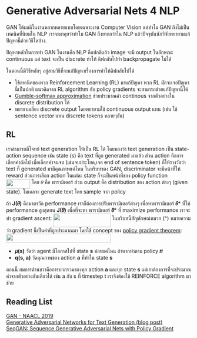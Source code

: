# Generative Adversarial Nets 4 NLP
GAN ได้ผลดีในงานหลากหลายแบบโดยเฉพาะงาน Computer Vision แต่ทำไม GAN ถึงไม่เป็นเทคนิคที่นิยมใน NLP เราจะมาคุยว่าทำไม GAN ถึงยากกว่าใน NLP แล้วปัจจุบันนักวิจัยพยายามแก้ปัญหานี้ด้วยวิธีใดบ้าง.    

ปัญหาหลักในการทำ GAN ในงานคือ NLP คือปกติแล้ว image จะมี output ในลักษณะ continuous แต่ text จะเป็น discrete ทำให้ ดิฟกลับไปทำ backpropagate ไม่ได้ 

ในตอนนี้มีวิธีหลักๆ อยู่สามวิธีที่จะแก้ปัญหาเรื่องการทำให้ดิฟกลับไปได้ 
* ใช้เทคนิคของพวก Reinforcement Learning (RL) มาแก้ปัญหา พวก RL มักจะเจอปัญหานี้เป็นปกติ แนวคิดจาก RL algorithm กับ policy gradients จะสามารถช่วยแก้ปัญหานี้ได้
* [Gumble-softmax approximation](https://arxiv.org/abs/1611.01144) ช่วยประมาณค่า continous จากตัวอย่างใน discrete distribution ได้ 
* พยายามเลี่ยง discrete output โดยพยายามใช้ continuous output แทน (เช่น ใช้ sentence vector แทน discrete tokens หลายๆอัน)

## RL
เราสามารถตีโจทย์ text generation ให้เป็น RL ได้ โดยมองว่า text generation เป็น state-action sequence เช่น state (s) คือ text ที่ถูก generated มาแล้ว ส่วน action คือการเลือกคำถัดไป เมื่อเลือกคำจนจบ (เช่นจบประโยค,เจอ end of sentence token) ก็ให้รางวัลว่า text ที่ generated มามีคุณภาพแค่ไหน ในบริบทของ GAN, discriminator จะมีหน้าที่ให้ reward ส่วนการเลือก action ในแต่ละ state ก็จะเป็นหน้าที่ของ policy function <img src="/notes/GAN4NLP/tex/71eaf018b849f00f26091e219e9ef9f0.svg?invert_in_darkmode&sanitize=true" align=middle width=65.38039694999999pt height=24.65753399999998pt/>  โดย 𝜃 คือ พารามิเตอร์  ส่วน output คือ distribution ของ action ต่างๆ (given state). โมเดลจะ generate text โดย sample จาก policy    

           
ถ้า **J(𝜃)** คือมาตรวัด performance เราก็ต้องการปรับพารามิเตอร์ต่างๆ เพื่อหาพารามิเตอร์ **𝜃*** ที่ให้ performance สูงสุดบน **J(𝜃)** เพื่อที่จะหา พารามิเตอร์ **𝜃*** ที่ maximize performance เราจะทำ gradient ascent: <img src="/notes/GAN4NLP/tex/2b076affa2b854c435b9ef26b9f6ca35.svg?invert_in_darkmode&sanitize=true" align=middle width=155.79307755pt height=36.56024129999999pt/> ในบริบทนี้สัญลักษณ์หมวก (^) หมายความว่า gradient นี้เป็นค่าที่ถูกประมาณมา โดยใช้ concept ของ   [policy gradient theorem](https://lilianweng.github.io/lil-log/2018/04/08/policy-gradient-algorithms.html#policy-gradient-theorem): <img src="/notes/GAN4NLP/tex/c48fce8bebc6bb658babfd5ff2ccecc2.svg?invert_in_darkmode&sanitize=true" align=middle width=284.3723025pt height=24.657735299999988pt/>                 
* **𝜇(s)** วัดว่า agent มีโอกาสไปที่ state **s** บ่อยแค่ไหน ถ้าหากทำตาม policy **𝜋**
* **q(s, a)** วัดคุณภาพของ action **a** ที่ทำใน state **s** 

ตอนนี้ สมการด้านขวาคือการบวกรวมของทุก  action **a** และทุก state **s** แต่เราต้องการที่จะประมาณค่าจากตัวอย่างอันเดียวได้ เช่น  a กับ s ที่ timestep t เราจึงต้องใช้ REINFORCE algorithm มาช่วย



## Reading List
[GAN - NAACL 2019](https://drive.google.com/drive/folders/1E4uHe4_TD4yDJws3t1kXJQanUFJiqpBB)                  
[Generative Adversarial Networks for Text Generation (blog post)](https://becominghuman.ai/generative-adversarial-networks-for-text-generation-part-1-2b886c8cab10)                 
[SeqGAN: Sequence Generative Adversarial Nets with Policy Gradient](https://www.aaai.org/ocs/index.php/AAAI/AAAI17/paper/download/14344/14489)
